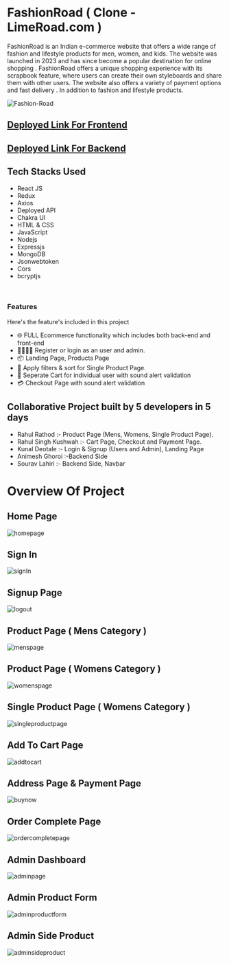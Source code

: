 <h1>FashionRoad ( Clone - LimeRoad.com )</h1>

FashionRoad is an Indian e-commerce website that offers a wide range of fashion and lifestyle products for men, women, and kids. The website was launched in 2023 and has since become a popular destination for online shopping . FashionRoad offers a unique shopping experience with its scrapbook feature, where users can create their own styleboards and share them with other users. The website also offers a variety of payment options and fast delivery . In addition to fashion and lifestyle products.

![Fashion-Road](https://github.com/RahulRathod5181/finicky-scarecrow-1328/assets/112802532/3b932f1a-9798-4fb8-9ad1-69abc31db607)



## [Deployed Link For Frontend](https://fashionroad-animesh-0041.vercel.app/) 
## [Deployed Link For Backend](https://clumsy-miniskirt-tuna.cyclic.app/) 
 
## Tech Stacks Used

- React JS
- Redux
- Axios
- Deployed API 
- Chakra UI
- HTML & CSS
- JavaScript
- Nodejs
- Expressjs
- MongoDB
- Jsonwebtoken
- Cors
- bcryptjs



<br>

### Features

Here's the feature's included in this project

- 🌐 FULL Ecommerce functionality which includes both back-end and front-end
- 👨‍👩‍👧‍👦 Register or login as an user and admin.
- 📦 Landing Page, Products Page
- 📝 Apply filters & sort for Single Product Page.
- 🛒 Seperate Cart for individual user with sound alert validation
- 💳 Checkout Page with sound alert validation 


## Collaborative Project built by 5 developers in 5 days
 
 * Rahul Rathod :-  Product Page (Mens, Womens, Single Product Page).
 * Rahul Singh Kushwah :- Cart Page, Checkout and Payment Page.
 * Kunal Deotale :- Login & Signup (Users and Admin), Landing Page
 * Animesh Ghoroi :-Backend Side
 * Sourav Lahiri :- Backend Side, Navbar

  
  
  
# Overview Of Project

## Home Page

![homepage](https://user-images.githubusercontent.com/95977696/238076594-0e103113-59ce-4ba0-808c-e0032738a6c0.png)

## Sign In 

![signIn](https://github.com/RahulRathod5181/finicky-scarecrow-1328/assets/112858970/3a3019c5-2628-49f1-9481-a7b1b2542219)

## Signup Page

![logout](https://github.com/RahulRathod5181/finicky-scarecrow-1328/assets/112858970/415d30a6-838c-439b-9f77-9edeec839ac0)

## Product Page ( Mens Category )

![menspage](https://user-images.githubusercontent.com/95977696/238076707-50970ddf-7e9d-4845-8083-31fc7370c65a.png)


## Product Page ( Womens Category )

![womenspage](https://user-images.githubusercontent.com/95977696/238076657-3f760768-503c-4f83-a5fd-55ab7ff58f9c.png)


## Single Product Page ( Womens Category )

![singleproductpage](https://user-images.githubusercontent.com/95977696/238076798-6745a242-09ba-4696-87c3-c0da97773ba9.png)

## Add To Cart Page
 
![addtocart](https://github.com/RahulRathod5181/finicky-scarecrow-1328/assets/112858970/14fea950-24df-4e57-a137-16cac26cf289)

## Address Page & Payment Page

![buynow](https://github.com/RahulRathod5181/finicky-scarecrow-1328/assets/112858970/3f9333f6-7ad5-461b-8f68-639389bfac04)


## Order Complete Page

![ordercompletepage](https://github.com/RahulRathod5181/finicky-scarecrow-1328/assets/112858970/4c483516-8894-484b-87d8-16f4c8106d8d)

## Admin Dashboard

![adminpage](https://user-images.githubusercontent.com/95977696/238077448-7c3e40cf-cfa8-4611-960f-22ac771df5ac.png)


## Admin Product Form

![adminproductform](https://user-images.githubusercontent.com/95977696/238077497-9819254d-29da-4af3-8f04-51e54a7a0acf.png)


## Admin Side Product

![adminsideproduct](https://user-images.githubusercontent.com/95977696/238077550-89b07a06-8102-4003-ad9d-243cf236f5e0.png)
